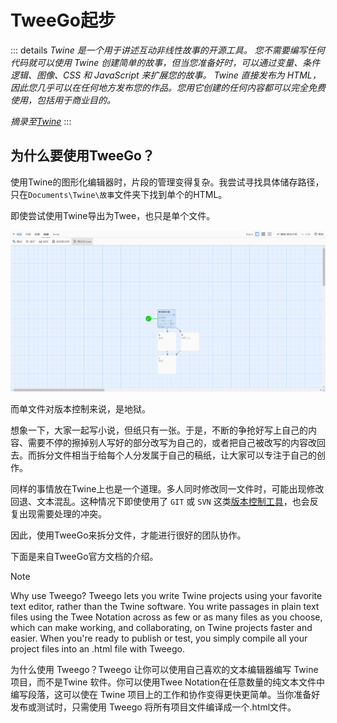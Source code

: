 # TweeGo起步

::: details
*Twine 是一个用于讲述互动非线性故事的开源工具。*
*您不需要编写任何代码就可以使用 Twine 创建简单的故事，但当您准备好时，可以通过变量、条件逻辑、图像、CSS 和 JavaScript 来扩展您的故事。*
*Twine 直接发布为 HTML，因此您几乎可以在任何地方发布您的作品。您用它创建的任何内容都可以完全免费使用，包括用于商业目的。*

*摘录至[Twine](https://twinery.org/)*
::: 

## 为什么要使用TweeGo？

使用Twine的图形化编辑器时，片段的管理变得复杂。我尝试寻找具体储存路径，只在`Documents\Twine\故事`文件夹下找到单个的HTML。

即使尝试使用Twine导出为Twee，也只是单个文件。

![alt text](../../images/TweeGo起步/image.png)

而单文件对版本控制来说，是地狱。

想象一下，大家一起写小说，但纸只有一张。于是，不断的争抢好写上自己的内容、需要不停的擦掉别人写好的部分改写为自己的，或者把自己被改写的内容改回去。而拆分文件相当于给每个人分发属于自己的稿纸，让大家可以专注于自己的创作。

同样的事情放在Twine上也是一个道理。多人同时修改同一文件时，可能出现修改回退、文本混乱。这种情况下即使使用了 `GIT` 或 `SVN` 这类[版本控制工具](/开发工具/Git的使用)，也会反复出现需要处理的冲突。

因此，使用TweeGo来拆分文件，才能进行很好的团队协作。

下面是来自TweeGo官方文档的介绍。

> [!NOTE]
> Why use Tweego? Tweego lets you write Twine projects using your favorite text editor, rather than the Twine software. You write passages in plain text files using the Twee Notation across as few or as many files as you choose, which can make working, and collaborating, on Twine projects faster and easier. When you're ready to publish or test, you simply compile all your project files into an .html file with Tweego.
> 
> 为什么使用 Tweego？Tweego 让你可以使用自己喜欢的文本编辑器编写 Twine 项目，而不是Twine 软件。你可以使用Twee Notation在任意数量的纯文本文件中编写段落，这可以使在 Twine 项目上的工作和协作变得更快更简单。当你准备好发布或测试时，只需使用 Tweego 将所有项目文件编译成一个.html文件。